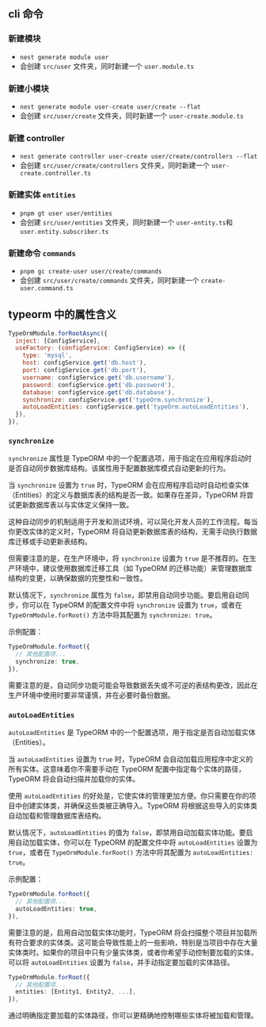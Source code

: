 ## cli 命令

### 新建模块

- `nest generate module user`
- 会创建 `src/user` 文件夹，同时新建一个 `user.module.ts`

### 新建小模块

- `nest generate module user-create user/create --flat`
- 会创建 `src/user/create` 文件夹，同时新建一个 `user-create.module.ts`

### 新建 controller

- `nest generate controller user-create user/create/controllers --flat`
- 会创建 `src/user/create/controllers` 文件夹，同时新建一个 `user-create.controller.ts`

### 新建实体 `entities`

- `pnpm gt user user/entities`
- 会创建 `src/user/entities` 文件夹，同时新建一个 `user-entity.ts`和`user.entity.subscriber.ts`

### 新建命令 `commands`

- `pnpm gc create-user user/create/commands`
- 会创建 `src/user/create/commands` 文件夹，同时新建一个 `create-user.command.ts`

## typeorm 中的属性含义

```js
TypeOrmModule.forRootAsync({
  inject: [ConfigService],
  useFactory: (configService: ConfigService) => ({
    type: 'mysql',
    host: configService.get('db.host'),
    port: configService.get('db.port'),
    username: configService.get('db.username'),
    password: configService.get('db.password'),
    database: configService.get('db.database'),
    synchronize: configService.get('typeOrm.synchronize'),
    autoLoadEntities: configService.get('typeOrm.autoLoadEntities'),
  }),
}),
```

### `synchronize`

`synchronize` 属性是 TypeORM 中的一个配置选项，用于指定在应用程序启动时是否自动同步数据库结构。该属性用于配置数据库模式自动更新的行为。

当 `synchronize` 设置为 `true` 时，TypeORM 会在应用程序启动时自动检查实体（Entities）的定义与数据库表的结构是否一致。如果存在差异，TypeORM 将尝试更新数据库表以与实体定义保持一致。

这种自动同步的机制适用于开发和测试环境，可以简化开发人员的工作流程。每当你更改实体的定义时，TypeORM 将自动更新数据库表的结构，无需手动执行数据库迁移或手动更新表结构。

但需要注意的是，在生产环境中，将 `synchronize` 设置为 `true` 是不推荐的。在生产环境中，建议使用数据库迁移工具（如 TypeORM 的迁移功能）来管理数据库结构的变更，以确保数据的完整性和一致性。

默认情况下，`synchronize` 属性为 `false`，即禁用自动同步功能。要启用自动同步，你可以在 TypeORM 的配置文件中将 `synchronize` 设置为 `true`，或者在 `TypeOrmModule.forRoot()` 方法中将其配置为 `synchronize: true`。

示例配置：

```typescript
TypeOrmModule.forRoot({
  // 其他配置项...
  synchronize: true,
}),
```

需要注意的是，自动同步功能可能会导致数据丢失或不可逆的表结构更改，因此在生产环境中使用时要非常谨慎，并在必要时备份数据。

### `autoLoadEntities`

`autoLoadEntities` 是 TypeORM 中的一个配置选项，用于指定是否自动加载实体（Entities）。

当 `autoLoadEntities` 设置为 `true` 时，TypeORM 会自动加载应用程序中定义的所有实体。这意味着你不需要手动在 TypeORM 配置中指定每个实体的路径，TypeORM 将会自动扫描并加载你的实体。

使用 `autoLoadEntities` 的好处是，它使实体的管理更加方便。你只需要在你的项目中创建实体类，并确保这些类被正确导入。TypeORM 将根据这些导入的实体类自动加载和管理数据库表结构。

默认情况下，`autoLoadEntities` 的值为 `false`，即禁用自动加载实体功能。要启用自动加载实体，你可以在 TypeORM 的配置文件中将 `autoLoadEntities` 设置为 `true`，或者在 `TypeOrmModule.forRoot()` 方法中将其配置为 `autoLoadEntities: true`。

示例配置：

```typescript
TypeOrmModule.forRoot({
  // 其他配置项...
  autoLoadEntities: true,
}),
```

需要注意的是，启用自动加载实体功能时，TypeORM 将会扫描整个项目并加载所有符合要求的实体类。这可能会导致性能上的一些影响，特别是当项目中存在大量实体类时。如果你的项目中只有少量实体类，或者你希望手动控制要加载的实体，可以将 `autoLoadEntities` 设置为 `false`，并手动指定要加载的实体路径。

```typescript
TypeOrmModule.forRoot({
  // 其他配置项...
  entities: [Entity1, Entity2, ...],
}),
```

通过明确指定要加载的实体路径，你可以更精确地控制哪些实体将被加载和管理。
